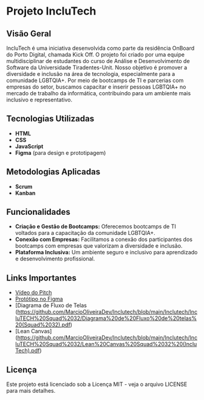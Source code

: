 # Projeto IncluTech

## Visão Geral

IncluTech é uma iniciativa desenvolvida como parte da residência OnBoard do Porto Digital, chamada Kick Off. O projeto foi criado por uma equipe multidisciplinar de estudantes do curso de Análise e Desenvolvimento de Software da Universidade Tiradentes-Unit. Nosso objetivo é promover a diversidade e inclusão na área de tecnologia, especialmente para a comunidade LGBTQIA+. Por meio de bootcamps de TI e parcerias com empresas do setor, buscamos capacitar e inserir pessoas LGBTQIA+ no mercado de trabalho da informática, contribuindo para um ambiente mais inclusivo e representativo.

## Tecnologias Utilizadas

- **HTML**
- **CSS**
- **JavaScript**
- **Figma** (para design e prototipagem)

## Metodologias Aplicadas

- **Scrum**
- **Kanban**

## Funcionalidades

- **Criação e Gestão de Bootcamps:** Oferecemos bootcamps de TI voltados para a capacitação da comunidade LGBTQIA+.
- **Conexão com Empresas:** Facilitamos a conexão dos participantes dos bootcamps com empresas que valorizam a diversidade e inclusão.
- **Plataforma Inclusiva:** Um ambiente seguro e inclusivo para aprendizado e desenvolvimento profissional.

## Links Importantes

- [Vídeo do Pitch](https://youtu.be/VLwVDk12ocA)
- [Protótipo no Figma](https://www.figma.com/proto/ie2cEDV1w57VnKiSXP1ksJ/App-IncluTech?node-id=0%3A1&scaling=scale-down&page-id=0%3A1&starting-point-node-id=1%3A2)
- [Diagrama de Fluxo de Telas (https://github.com/MarcioOliveiraDev/Inclutech/blob/main/Inclutech/IncluTECH%20Squad%2032/Diagrama%20de%20Fluxo%20de%20telas%20(Squad%2032).pdf)
- [Lean Canvas] (https://github.com/MarcioOliveiraDev/Inclutech/blob/main/Inclutech/IncluTECH%20Squad%2032/Lean%20Canvas%20Squad%2032%20(IncluTech).pdf)

## Licença
Este projeto está licenciado sob a Licença MIT - veja o arquivo LICENSE para mais detalhes.


